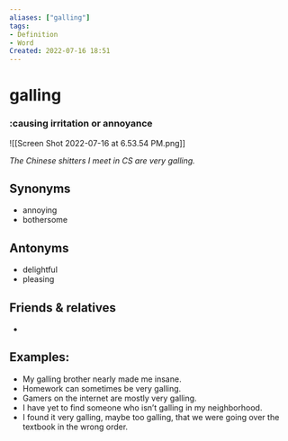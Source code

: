 ```yaml
---
aliases: ["galling"]
tags:
- Definition 
- Word
Created: 2022-07-16 18:51  
---
```

# galling
### :causing irritation or annoyance 

![[Screen Shot 2022-07-16 at 6.53.54 PM.png]]

*The Chinese shitters I meet in CS are very galling.*

## Synonyms 
- annoying 
- bothersome 

## Antonyms 
- delightful 
- pleasing 

## Friends & relatives
- 

## Examples: 
- My galling brother nearly made me insane. 
- Homework can sometimes be very galling. 
- Gamers on the internet are mostly very galling. 
- I have yet to find someone who isn’t galling in my neighborhood. 
- I found it very galling, maybe too galling, that we were going over the textbook in the wrong order. 